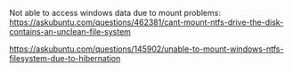 Not able to access windows data due to mount problems:
https://askubuntu.com/questions/462381/cant-mount-ntfs-drive-the-disk-contains-an-unclean-file-system

https://askubuntu.com/questions/145902/unable-to-mount-windows-ntfs-filesystem-due-to-hibernation
